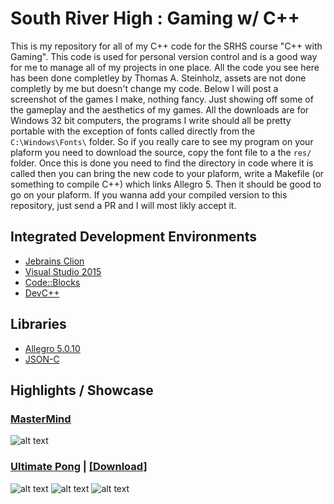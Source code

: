 # South River High : Gaming w/ C++

This is my repository for all of my C++ code for the SRHS course "C++ with Gaming". This code is used for personal version 
control and is a good way for me to manage all of my projects in one place. All the code you see here
has been done completley by Thomas A. Steinholz, assets are not done completly by me but doesn't change my code. Below I will post a screenshot of the games I make, nothing fancy. Just showing off some of the gameplay and the aesthetics of my games. All the downloads are for Windows 32 bit computers, the programs I write should all be pretty portable with the exception of fonts called directly from the `C:\Windows\Fonts\` folder. So if you really care to see my program on your plaform you need to download the source, copy the font file to a the `res/` folder. Once this is done you need to find the directory in code where it is called then you can bring the new code to your plaform, write a Makefile (or something to compile C++) which links Allegro 5. Then it should be good to go on your plaform. If you wanna add your compiled version to this repository, just send a PR and I will most likly accept it.

## Integrated Development Environments

* [Jebrains Clion](https://www.jetbrains.com/clion/)
* [Visual Studio 2015](www.visualstudio.com/Free)
* [Code::Blocks](http://www.codeblocks.org/)
* [DevC++](http://www.bloodshed.net/devcpp.html)

## Libraries

* [Allegro 5.0.10](https://www.allegro.cc/manual/5/)
* [JSON-C](http://json-c.github.io/json-c/)

## Highlights / Showcase 

### [MasterMind](https://github.com/tsteinholz/CPP-SRHS/tree/master/Projects/MasterMind-Graphical) 
![alt text](https://raw.githubusercontent.com/tsteinholz/CPP-SRHS/master/Projects/MasterMind-Graphical/showcase/mastermind-v3.jpg "MasterMind")

### [Ultimate Pong](https://github.com/tsteinholz/CPP-SRHS/tree/master/Projects/Pong) | [[Download]](https://github.com/tsteinholz/SR-Gaming/raw/master/Projects/Pong/Downloads/Windows-x86/Pong.zip)
![alt text](https://raw.githubusercontent.com/tsteinholz/SR-Gaming/master/Projects/Pong/showcase/74bab0ec458fbe72c9299165a9ddc937.jpg "Pong")
![alt text](https://raw.githubusercontent.com/tsteinholz/CPP-SRHS/master/Projects/Pong/showcase/634af285d8085b7cb228c11ac9d5be3c.png "Pong")
![alt text](https://raw.githubusercontent.com/tsteinholz/CPP-SRHS/master/Projects/Pong/showcase/8bf08da161057c1f959daa8e92d58733.jpg "Pong")
